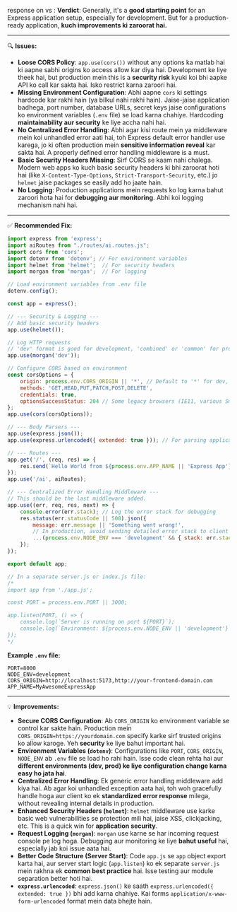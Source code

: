 response on vs : 
 **Verdict**: Generally, it's a **good starting point** for an Express application setup, especially for development. But for a production-ready application, **kuch improvements ki zaroorat hai.**

---

🔍 **Issues:**

*   **Loose CORS Policy**: `app.use(cors())` without any options ka matlab hai ki aapne sabhi origins ko access allow kar diya hai. Development ke liye theek hai, but production mein this is a **security risk** kyuki koi bhi aapke API ko call kar sakta hai. Isko restrict karna zaroori hai.
*   **Missing Environment Configuration**: Abhi aapne `cors` ki settings hardcode kar rakhi hain (ya bilkul nahi rakhi hain). Jaise-jaise application badhega, port number, database URLs, secret keys jaise configurations ko environment variables (`.env` file) se load karna chahiye. Hardcoding **maintainability aur security** ke liye accha nahi hai.
*   **No Centralized Error Handling**: Abhi agar kisi route mein ya middleware mein koi unhandled error aati hai, toh Express default error handler use karega, jo ki often production mein **sensitive information reveal** kar sakta hai. A properly defined error handling middleware is a must.
*   **Basic Security Headers Missing**: Sirf CORS se kaam nahi chalega. Modern web apps ko kuch basic security headers ki bhi zaroorat hoti hai (like `X-Content-Type-Options`, `Strict-Transport-Security`, etc.) jo `helmet` jaise packages se easily add ho jaate hain.
*   **No Logging**: Production applications mein requests ko log karna bahut zaroori hota hai for **debugging aur monitoring**. Abhi koi logging mechanism nahi hai.

---

✅ **Recommended Fix:**

```javascript
import express from 'express';
import aiRoutes from "./routes/ai.routes.js";
import cors from 'cors';
import dotenv from 'dotenv'; // For environment variables
import helmet from 'helmet';  // For security headers
import morgan from 'morgan';  // For logging

// Load environment variables from .env file
dotenv.config();

const app = express();

// --- Security & Logging ---
// Add basic security headers
app.use(helmet());

// Log HTTP requests
// 'dev' format is good for development, 'combined' or 'common' for production
app.use(morgan('dev'));

// Configure CORS based on environment
const corsOptions = {
    origin: process.env.CORS_ORIGIN || '*', // Default to '*' for dev, set specific origin in .env for prod       
    methods: 'GET,HEAD,PUT,PATCH,POST,DELETE',
    credentials: true,
    optionsSuccessStatus: 204 // Some legacy browsers (IE11, various SmartTVs) choke on 200
};
app.use(cors(corsOptions));

// --- Body Parsers ---
app.use(express.json());
app.use(express.urlencoded({ extended: true })); // For parsing application/x-www-form-urlencoded

// --- Routes ---
app.get('/', (req, res) => {
    res.send(`Hello World from ${process.env.APP_NAME || 'Express App'}`);
});
app.use('/ai', aiRoutes);

// --- Centralized Error Handling Middleware ---
// This should be the last middleware added.
app.use((err, req, res, next) => {
    console.error(err.stack); // Log the error stack for debugging
    res.status(err.statusCode || 500).json({
        message: err.message || 'Something went wrong!',
        // In production, avoid sending detailed error stack to client
        ...(process.env.NODE_ENV === 'development' && { stack: err.stack })
    });
});

export default app;

// In a separate server.js or index.js file:
/*
import app from './app.js';

const PORT = process.env.PORT || 3000;

app.listen(PORT, () => {
    console.log(`Server is running on port ${PORT}`);
    console.log(`Environment: ${process.env.NODE_ENV || 'development'}`);
});
*/
```

**Example `.env` file:**
```
PORT=8000
NODE_ENV=development
CORS_ORIGIN=http://localhost:5173,http://your-frontend-domain.com
APP_NAME=MyAwesomeExpressApp
```

---

💡 **Improvements:**

*   **Secure CORS Configuration**: Ab `CORS_ORIGIN` ko environment variable se control kar sakte hain. Production mein `CORS_ORIGIN=https://yourdomain.com` specify karke sirf trusted origins ko allow karoge. Yeh **security** ke liye bahut important hai.
*   **Environment Variables (`dotenv`)**: Configurations like `PORT`, `CORS_ORIGIN`, `NODE_ENV` ab `.env` file se load ho rahi hain. Isse code clean rehta hai aur **different environments (dev, prod) ke liye configuration change karna easy ho jata hai**.
*   **Centralized Error Handling**: Ek generic error handling middleware add kiya hai. Ab agar koi unhandled exception aata hai, toh woh gracefully handle hoga aur client ko ek **standardized error response** milega, without revealing internal details in production.
*   **Enhanced Security Headers (`helmet`)**: `helmet` middleware use karke basic web vulnerabilities se protection mili hai, jaise XSS, clickjacking, etc. This is a quick win for **application security**.
*   **Request Logging (`morgan`)**: `morgan` use karne se har incoming request console pe log hoga. Debugging aur monitoring ke liye **bahut useful** hai, especially jab koi issue aata hai.
*   **Better Code Structure (Server Start)**: Code `app.js` se `app` object export karta hai, aur server start logic (`app.listen`) ko ek separate `server.js` mein rakhna ek **common best practice** hai. Isse testing aur module separation better hoti hai.
*   **`express.urlencoded`**: `express.json()` ke saath `express.urlencoded({ extended: true })` bhi add karna chahiye. Kai forms `application/x-www-form-urlencoded` format mein data bhejte hain.